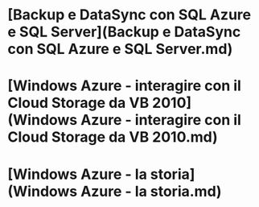 # [Backup e DataSync con SQL Azure e SQL Server](Backup e DataSync con SQL Azure e SQL Server.md)
# [Windows Azure - interagire con il Cloud Storage da VB 2010](Windows Azure - interagire con il Cloud Storage da VB 2010.md)
# [Windows Azure - la storia](Windows Azure - la storia.md)
